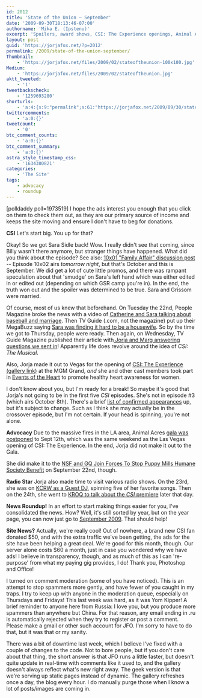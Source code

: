 ```yaml
---
id: 2012
title: 'State of the Union — September'
date: '2009-09-30T18:13:46-07:00'
authorname: 'Mika E. (Ipstenu)'
excerpt: 'Spoilers, award shows, CSI: The Experience openings, Animal Acres and something else. What was that ... Oh yeah! The return of Sara Sidle on _CSI_.'
layout: post
guid: 'https://jorjafox.net/?p=2012'
permalink: /2009/state-of-the-union-september/
Thumbnail:
    - 'https://jorjafox.net/files/2009/02/stateoftheunion-100x100.jpg'
Medium:
    - 'https://jorjafox.net/files/2009/02/stateoftheunion.jpg'
aktt_tweeted:
    - '1'
tweetbackscheck:
    - '1259693280'
shorturls:
    - 'a:4:{s:9:"permalink";s:61:"https://jorjafox.net/2009/09/30/state-of-the-union-september/";s:7:"tinyurl";s:26:"http://tinyurl.com/yewnso2";s:4:"isgd";s:18:"http://is.gd/530BF";s:5:"bitly";s:20:"http://bit.ly/2Ffkza";}'
twittercomments:
    - 'a:0:{}'
tweetcount:
    - '0'
btc_comment_counts:
    - 'a:0:{}'
btc_comment_summary:
    - 'a:0:{}'
astra_style_timestamp_css:
    - '1634380821'
categories:
    - 'The Site'
tags:
    - advocacy
    - roundup
---
```


<span class="alignright">[polldaddy poll=1973519]</span> I hope the ads interest you enough that you click on them to check them out, as they are our primary source of income and keeps the site moving and ensure I don't have to beg for donations.

**CSI**
Let's start big. You up for that?

Okay! So we got Sara Sidle back!  Wow. I really didn't see that coming, since Billy wasn't there anymore, but stranger things have happened.  What did you think about the episode? See also: <a href="https://jorjafox.net/2009/09/24/csi-10x01-family-affair-recap-and-images/">10x01 "Family Affair" discussion post</a> -- Episode 10x02 airs _tomorrow night_, but that's October and this is September.  We did get a lot of cute little promos, and there was rampant speculation about that 'smudge' on Sara's left hand which was either edited in or edited out (depending on which GSR camp you're in).  In the end, the truth won out and the spoiler was determined to be true.  Sara and Grissom were married.

Of course, most of us knew that beforehand.  On Tuesday the 22nd, People Magazine broke the news with a video of <a href="https://jorjafox.net/2009/09/22/jorja-fox-reveals-shocking-news-on-csi/">Catherine and Sara talking about baseball and marriage</a>.  Then TV Guide (.com, not the magazine) put up their MegaBuzz saying <a href="https://jorjafox.net/2009/09/22/tvguide-coms-mega-buzz-scoop-on-csi/">Sara was finding it hard to be a housewife</a>.  So by the time we got to Thursday, people were ready.  Then again, on Wednesday, TV Guide Magazine published their article with<a href="https://jorjafox.net/2009/09/23/jorjas-the-coolest-chick-on-the-planet-tv-guide-magazine/"> Jorja and Marg answering questions we sent in</a>!  Apparently life does revolve around the idea of _CSI: The Musical_.

Also, Jorja made it out to Vegas for the opening of <a href="https://jorjafox.net/gallery/pub/csi/20090912-csilv/">CSI: The Experience (gallery link)</a> at the MGM Grand, _and_ she and other cast members took part in <a href="https://jorjafox.net/2009/09/01/jorja-and-the-cast-of-csi-join-events-of-the-heart/">Events of the Heart</a> to promote healthy heart awareness for women.

I don't know about you, but I'm ready for a break! So maybe it's good that Jorja's not going to be in the first five _CSI_ episodes.  She's not in episode #3 (which airs October 8th). There's a brief <a href="https://jorjafox.net/2009/09/30/confirmed-sara-sidle-apperances/">list of confirmed appearances</a> up, but it's subject to change.  Such as I think she may actually be in the crossover episode, but I'm not certain. If your head is spinning, you're not alone.

**Advocacy**
Due to the massive fires in the LA area, Animal Acres <a href="https://jorjafox.net/2009/09/02/animal-acres-gala-postponed">gala was postponed</a> to Sept 12th, which was the same weekend as the Las Vegas opening of CSI: The Experience.  In the end, Jorja did not make it out to the Gala.

She did make it to the <a href="https://jorjafox.net/2009/09/23/jorja-speaks-out-against-puppy-mills/">NSF and GQ Join Forces To Stop Puppy Mills Humane Society Benefit</a> on September 22nd, though.

**Radio Star**
Jorja also made time to visit various radio shows.  On the 23rd, she was on <a href="https://jorjafox.net/2009/09/26/jorja-fox-guest-dj-on-kcrw/">KCRW as a Guest DJ</a>, spinning five of her favorite songs.  Then on the 24th, she went to <a href="https://jorjafox.net/2009/09/24/breaking-news-jorja-on-the-kevin-and-bean-show-this-morning/">KROQ to talk about the _CSI_ premiere</a> later that day.

**News Roundup!**
In an effort to start making things easier for you, I've consolidated the news.  How?  Well, it's still sorted by year, but on the year page, you can now just go to <a href="https://jorjafox.net/wiki/News_Articles_%282009%29#September">September 2009</a>.  That should help!

**Site News?**
Actually, we're really cool!  Out of nowhere, a brand new CSI fan donated $50, and with the extra traffic we've been getting, the ads for the site have been helping a great deal.  We're good for this month, though.  Our server alone costs  $60 a month, just in case you wondered why we have ads!  I believe in transparency, though, and as much of this as I can 're-purpose' from what my paying gig provides, I do! Thank you, Photoshop and Office!

I turned on comment moderation (some of you have noticed).  This is an attempt to stop spammers more gently, and have fewer of you caught in my traps. I try to keep up with anyone in the moderation queue, especially on Thursdays and Fridays!  This last week was hard, as it was Yom Kipper! A brief reminder to anyone here from Russia: I love you, but you produce more spammers than anywhere but China. For that reason, any email ending in .ru is automatically rejected when they try to register or post a comment.  Please make a gmail or other such account for JFO. I'm sorry to have to do that, but it was that or my sanity.

There was a bit of downtime last week, which I believe I've fixed with a couple of changes to the code. Not to bore people, but if you don't care about that thing, the short answer is that JFO runs a little faster, but doesn't quite update in real-time with comments like it used to, and the gallery doesn't always reflect what's new right away.  The geek version is that we're serving up static pages instead of dynamic. The gallery refreshes once a day, the blog every hour.  I do manually purge those when I know a lot of posts/images are coming in.
